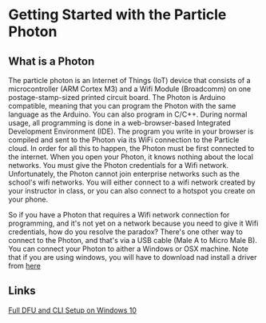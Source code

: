 # Getting Started with the Particle Photon

## What is a Photon

The particle photon is an Internet of Things (IoT) device that consists of a microcontroller (ARM Cortex M3) and a Wifi Module (Broadcomm) on one postage-stamp-sized printed circuit board. The Photon is Arduino compatible, meaning that you can program the Photon with the same language as the Arduino. You can also program in C/C++. During normal usage, all programming is done in a web-browser-based Integrated Development Environment (IDE). The program you write in your browser is compiled and sent to the Photon via its WiFi connection to the Particle cloud. In order for all this to happen, the Photon must be first connected to the internet. When you open your Photon, it knows nothing about the local networks. You must give the Photon credentials for a Wifi network. Unfortunately, the Photon cannot join enterprise networks such as the school's wifi networks. You will either connect to a wifi network created by your instructor in class, or you can also connect to a hotspot you create on your phone.

So if you have a Photon that requires a Wifi network connection for programming, and it's not yet on a network because you need to give it Wifi credentials, how do you resolve the paradox? There's one other way to connect to the Photon, and that's via a USB cable (Male A to Micro Male B). You can connect your Photon to aither a Windows or OSX machine. Note that if you are using windows, you will have to download nad install a driver from [here](https://s3.amazonaws.com/spark-website/Spark.zip)

## Links

[Full DFU and CLI Setup on Windows 10](http://community.particle.io/t/particle-official-windows-10-full-cli-and-dfu-setup/18309)
